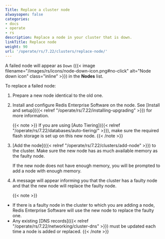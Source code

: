 ```yaml
---
Title: Replace a cluster node
alwaysopen: false
categories:
- docs
- operate
- rs
description: Replace a node in your cluster that is down.
linkTitle: Replace node
weight: 90
url: '/operate/rs/7.22/clusters/replace-node/'
---
```

A failed node will appear as `Down` ({{< image filename="/images/rs/icons/node-down-icon.png#no-click" alt="Node down icon" class="inline" >}}) in the **Nodes** list.

To replace a failed node: 

1. Prepare a new node identical to the old one.

1.  Install and
    configure Redis Enterprise Software on the node. See [Install and setup]({{< relref "/operate/rs/7.22/installing-upgrading" >}}) for more information.

    {{< note >}}
If you are using [Auto Tiering]({{< relref "/operate/rs/7.22/databases/auto-tiering/" >}}), make sure the required flash storage is set up on this new node.
    {{< /note >}}

1. [Add the node]({{< relref "/operate/rs/7.22/clusters/add-node" >}}) to the cluster. Make sure the new node has as much available memory as the faulty
    node.

    If the new node does not have enough memory, you will be prompted to add a node with enough memory.

1. A message will appear informing you that the cluster has a faulty node
    and that the new node will replace the faulty node.

    {{< note >}}
- If there is a faulty node in the cluster to which you are adding a node, Redis Enterprise Software will use the new node to replace the faulty one.
- Any existing [DNS records]({{< relref "/operate/rs/7.22/networking/cluster-dns" >}}) must be updated
each time a node is added or replaced.
    {{< /note >}}
